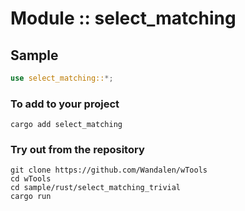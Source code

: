 # Module :: select_matching

<!-- qqq2 : for rust : write --> <!-- Dmytro : maybe, it is implemented and documented in module `rust/inspect_type`. Please, review the task  -->

## Sample

``` rust sample test
use select_matching::*;
```
<!-- qqq2 : for rust : write  --> <!-- Dmytro : maybe, it is implemented and documented in module `rust/inspect_type`. Please, review the task  -->

### To add to your project

```
cargo add select_matching
```

### Try out from the repository

``` shell test
git clone https://github.com/Wandalen/wTools
cd wTools
cd sample/rust/select_matching_trivial
cargo run
```
